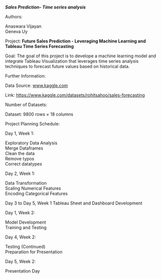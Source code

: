 
_**Sales Prediction- Time series analysis**_


Authors:

Anaswara Vijayan  
Geneva Uy

Project: **Future Sales Prediction - Leveraging Machine Learning and Tableau Time Series Forecasting**


Goal: The goal of this project is to develope a machine learning model and integrate Tableau Visualization that leverages time series analysis techniques to forecast future values based on historical data.

Further Information:

Data Source: www.kaggle.com

Link: https://www.kaggle.com/datasets/rohitsahoo/sales-forecasting

Number of Datasets:

Dataset: 9800 rows × 18 columns   

Project Planning Schedule:

Day 1, Week 1:

Exploratory Data Analysis  
Merge Dataframes  
Clean the data  
Remove typos  
Correct datatypes  

Day 2, Week 1:

Data Transformation  
Scaling Numerical Features   
Encoding Categorical Features  

Day 3 to Day 5, Week 1 
Tableau Sheet and Dashboard Development 

Day 1, Week 2:

Model Development  
Training and Testing   

Day 4, Week 2:

Testing (Continued)  
Preparation for Presentation  

Day 5, Week 2:

Presentation Day  
